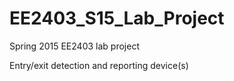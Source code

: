 # EE2403_S15_Lab_Project
Spring 2015 EE2403 lab project


Entry/exit detection and reporting device(s)
